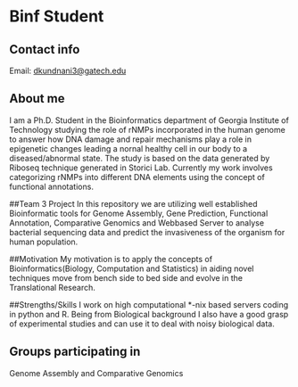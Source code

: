 # Binf Student

## Contact info
Email:  dkundnani3@gatech.edu  

## About me

I am a Ph.D. Student in the Bioinformatics department of Georgia Institute of Technology studying the role of rNMPs incorporated in the human genome to answer how DNA damage and repair mechanisms play a role in epigenetic changes leading a nornal healthy cell in our body to a diseased/abnormal state. The study is based on the data generated by Riboseq technique generated in Storici Lab. Currently my work involves categorizing rNMPs into different DNA elements using the concept of functional annotations. 

##Team 3 Project
In this repository we are utilizing well established Bioinformatic tools for Genome Assembly, Gene Prediction, Functional Annotation, Comparative Genomics and Webbased Server to analyse bacterial sequencing data and predict the invasiveness of the organism for human population. 

##Motivation
My motivation is to apply the concepts of Bioinformatics(Biology, Computation and Statistics) in aiding novel techniques move from bench side to bed side and evolve in the Translational Research.

##Strengths/Skills
I work on high computational *-nix based servers coding in python and R. Being from Biological background I also have a good grasp of experimental studies and can use it to deal with noisy biological data. 

## Groups participating in 
Genome Assembly and Comparative Genomics
